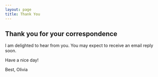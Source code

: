 ```yaml
---
layout: page
title: Thank You
---
```

## Thank you for your correspondence

I am delighted to hear from you. You may expect to receive an email reply soon.

Have a nice day!

Best,
Olivia